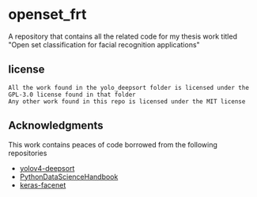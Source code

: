 # openset_frt
A repository that contains all the related code for my thesis work titled "Open set classification for facial recognition applications"

## license
```
All the work found in the yolo_deepsort folder is licensed under the GPL-3.0 license found in that folder
Any other work found in this repo is licensed under the MIT license
```

<!-- ACKNOWLEDGMENTS -->
## Acknowledgments
This work contains peaces of code borrowed from the following repositories

* []() [yolov4-deepsort](https://github.com/lab176344/yolov4-deepsort)
* []() [PythonDataScienceHandbook](https://github.com/jakevdp/PythonDataScienceHandbook)
* []() [keras-facenet](https://github.com/nyoki-mtl/keras-facenet)
